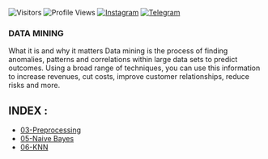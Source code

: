 ![Visitors](https://visitor-badge.laobi.icu/badge?page_id=nicemare&color=blue)
![Profile Views](https://komarev.com/ghpvc/?username=nicemare)
[![Instagram](https://img.shields.io/badge/--linkedin?label=Instagram&logo=Instagram&style=social)](https://www.instagram.com/allif.mh/)
[![Telegram](https://img.shields.io/badge/--telegram?label=Telegram&logo=Telegram&style=social)](https://t.me/Nicemare/) 

### DATA MINING
What it is and why it matters
Data mining is the process of finding anomalies, patterns and correlations within large data sets to predict outcomes. Using a broad range of techniques, you can use this information to increase revenues, cut costs, improve customer relationships, reduce risks and more.

## INDEX :
* [03-Preprocessing](https://github.com/nicemare/DataMining/tree/main/DM-03-PREPROCESSING)
* [05-Naive Bayes](https://github.com/nicemare/DataMining/tree/main/DM-05-Naive%20Bayes)
* [06-KNN](https://github.com/nicemare/DataMining/tree/main/DM-06-KNN)

